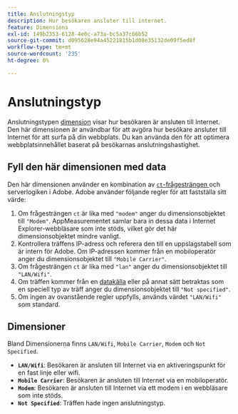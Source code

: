 ```yaml
---
title: Anslutningstyp
description: Hur besökaren ansluter till internet.
feature: Dimensions
exl-id: 149b2353-6128-4e0c-a73a-bc5a37c66b52
source-git-commit: d095628e94a45221815b1d08e35132de09f5ed8f
workflow-type: tm+mt
source-wordcount: '235'
ht-degree: 0%

---
```


# Anslutningstyp

Anslutningstypen [dimension](overview.md) visar hur besökaren är ansluten till Internet. Den här dimensionen är användbar för att avgöra hur besökare ansluter till Internet för att surfa på din webbplats. Du kan använda den för att optimera webbplatsinnehållet baserat på besökarnas anslutningshastighet.

## Fyll den här dimensionen med data

Den här dimensionen använder en kombination av [`ct`-frågesträngen ](/help/implement/validate/query-parameters.md) och serverlogiken i Adobe. Adobe använder följande regler för att fastställa sitt värde:

1. Om frågesträngen `ct` är lika med `"modem"` anger du dimensionsobjektet till `"Modem"`. AppMeasurementet samlar bara in dessa data i Internet Explorer-webbläsare som inte stöds, vilket gör det här dimensionsobjektet mindre vanligt.
1. Kontrollera träffens IP-adress och referera den till en uppslagstabell som är intern för Adobe. Om IP-adressen kommer från en mobiloperatör anger du dimensionsobjektet till `"Mobile Carrier"`.
1. Om frågesträngen `ct` är lika med `"lan"` anger du dimensionsobjektet till `"LAN/Wifi"`.
1. Om träffen kommer från en [datakälla](/help/import/data-sources/overview.md) eller på annat sätt betraktas som en speciell typ av träff anger du dimensionsobjektet till `"Not specified"`.
1. Om ingen av ovanstående regler uppfylls, används värdet `"LAN/Wifi"` som standard.

## Dimensioner

Bland Dimensionerna finns `LAN/Wifi`, `Mobile Carrier`, `Modem` och `Not Specified`.

* **`LAN/Wifi`**: Besökaren är ansluten till Internet via en aktiveringspunkt för en fast linje eller wifi.
* **`Mobile Carrier`**: Besökaren är ansluten till Internet via en mobiloperatör.
* **`Modem`**: Besökaren är ansluten till Internet via ett modem i en webbläsare som inte stöds.
* **`Not Specified`**: Träffen hade ingen anslutningstyp.
